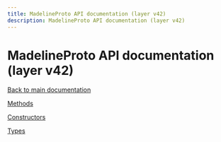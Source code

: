 ```yaml
---
title: MadelineProto API documentation (layer v42)
description: MadelineProto API documentation (layer v42)
---
```

# MadelineProto API documentation (layer v42)  

[Back to main documentation](..)  


[Methods](methods/)

[Constructors](constructors/)

[Types](types/)